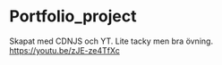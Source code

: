 # Portfolio_project
 Skapat med CDNJS och YT. Lite tacky men bra övning.
https://youtu.be/zJE-ze4TfXc
